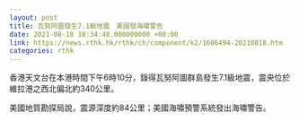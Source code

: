 ```yaml
---
layout: post
title: 瓦努阿圖發生7.1級地震　美國發海嘯警告
date: 2021-08-18 18:34:48.000000000 +08:00
link: https://news.rthk.hk/rthk/ch/component/k2/1606494-20210818.htm
categories: rthk
---
```


香港天文台在本港時間下午6時10分，錄得瓦努阿圖群島發生7.1級地震，震央位於維拉港之西北偏北約340公里。

美國地質勘探局說，震源深度約84公里；美國海嘯預警系統發出海嘯警告。
